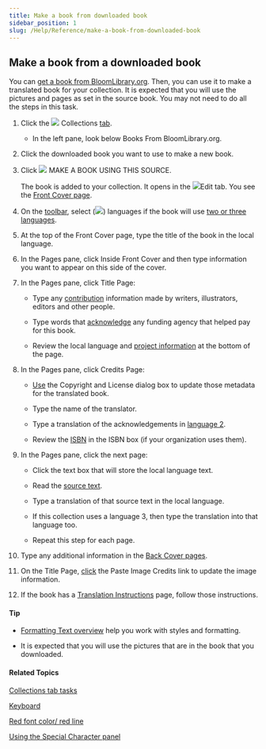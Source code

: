 ```yaml
---
title: Make a book from downloaded book
sidebar_position: 1
slug: /Help/Reference/make-a-book-from-downloaded-book
---
```


## Make a book from a downloaded book

You can [get a book from BloomLibrary.org](../Basic_tasks/Get_a_book_from_BloomLibrary.md). Then, you can use it to make a translated book for your collection. It is expected that you will use the pictures and pages as set in the source book. You may not need to do all the steps in this task.

1.  Click the ![](/ref-docs-assets/images/User_Interface/Tabs/Collections.png) Collections [tab](../../User_Interface/Tabs/Tabs_overview.md).
    
    -   In the left pane, look below Books From BloomLibrary.org.
        
2.  Click the downloaded book you want to use to make a new book.
    
3.  Click ![](/ref-docs-assets/images/Tasks/addbook2lib.png) MAKE A BOOK USING THIS SOURCE.
    
    The book is added to your collection. It opens in the ![](/ref-docs-assets/images/User_Interface/Tabs/EditTab.png)Edit tab. You see the [Front Cover page](../../Concepts/Front_Cover_page.md).
    
4.  On the [toolbar](../../User_Interface/Toolbar/Edit_tab_toolbar.md), select (![](/ref-docs-assets/images/User_Interface/Toolbar/CheckedLanguage.png)) languages if the book will use [two or three languages](../../Concepts/Bilingual_or_trilingual_books.md).
    
5.  At the top of the Front Cover page, type the title of the book in the local language.
    
6.  In the Pages pane, click Inside Front Cover and then type information you want to appear on this side of the cover.
    
7.  In the Pages pane, click Title Page:
    
    -   Type any [contribution](../../Concepts/Contributions.md) information made by writers, illustrators, editors and other people.
        
    -   Type words that [acknowledge](../../Concepts/Acknowledgements.md) any funding agency that helped pay for this book.
        
    -   Review the local language and [project information](../../Concepts/Project_Information.md) at the bottom of the page.
        
8.  In the Pages pane, click Credits Page:
    
    -   [Use](../../User_Interface/Dialog_boxes/Copyright_License_dialog_box_Text.md) the Copyright and License dialog box to update those metadata for the translated book.
        
    -   Type the name of the translator.
        
    -   Type a translation of the acknowledgements in [language 2](../../User_Interface/Dialog_boxes/Languages_tab.md).
        
    -   Review the [ISBN](../../Concepts/ISBN.md) in the ISBN box (if your organization uses them).
        
9.  In the Pages pane, click the next page:
    
    -   Click the text box that will store the local language text.
        
    -   Read the [source text](../../Concepts/Source_text.md).
        
    -   Type a translation of that source text in the local language.
        
    -   If this collection uses a language 3, then type the translation into that language too.
        
    -   Repeat this step for each page.
        
10.  Type any additional information in the [Back Cover pages](../../Concepts/Back_cover_pages.md).
     
11.  On the Title Page, [click](../../Concepts/Title_Page.md) the Paste Image Credits link to update the image information.
     
12.  If the book has a [Translation Instructions](../../Concepts/Translation_Instructions.md) page, follow those instructions.
     

#### Tip

-   [Formatting Text overview](../Basic_tasks/Formatting_text/Formatting_Text_overview.md) help you work with styles and formatting.
    
-   It is expected that you will use the pictures that are in the book that you downloaded.
    

#### Related Topics

[Collections tab tasks](Collections_tab_tasks_overview.md)

[Keyboard](../../Concepts/Keyboards.md)

[Red font color/ red line](../../Concepts/Red_font_color.md)

[Using the Special Character panel](../Edit_tasks/Using_the_Special_Characters_panel.md)